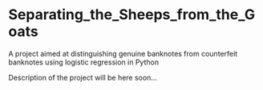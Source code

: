 # Separating_the_Sheeps_from_the_Goats
A project aimed at distinguishing genuine banknotes from counterfeit banknotes using logistic regression in Python


Description of the project will be here soon...
